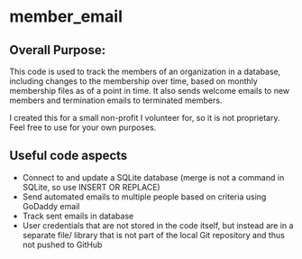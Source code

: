 # member_email

## Overall Purpose:
This code is used to track the members of an organization in a database, including changes to the membership over time, based on monthly membership files as of a point in time. It also sends welcome emails to new members and termination emails to terminated members.

I created this for a small non-profit I volunteer for, so it is not proprietary.  Feel free to use for your own purposes.

## Useful code aspects
<ul>
   <li>Connect to and update a SQLite database (merge is not a command in SQLite, so use INSERT OR REPLACE)</li>
   <li>Send automated emails to multiple people based on criteria using GoDaddy email</li>
   <li>Track sent emails in database</li>
   <li>User credentials that are not stored in the code itself, but instead are in a separate file/ library that is not part of the local Git repository and thus not pushed to GitHub
</ul>
